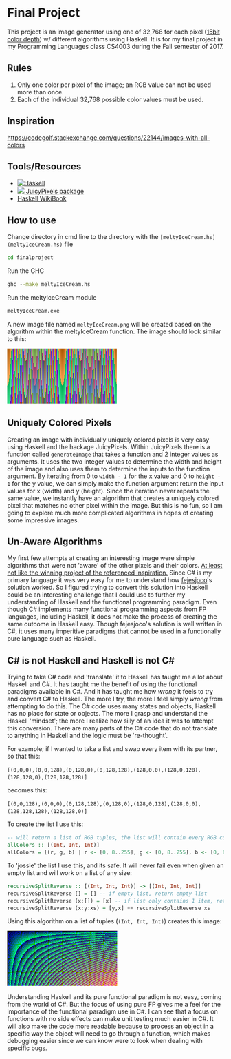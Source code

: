 # Final Project

This project is an image generator using one of 32,768 for each pixel ([15bit color depth](https://en.wikipedia.org/wiki/High_color)) w/ different algorithms using Haskell. It is for my final project in my Programming Languages class CS4003 during the Fall semester of 2017.

## Rules

1. Only one color per pixel of the image; an RGB value can not be used more than once.
1. Each of the individual 32,768 possible color values must be used.

## Inspiration

<https://codegolf.stackexchange.com/questions/22144/images-with-all-colors>

## Tools/Resources

- [![Haskell](https://www.haskell.org/static/img/haskell-logo.svg?etag=ukf3Fg7-)](https://www.haskell.org/)
- [![](https://camo.githubusercontent.com/8138e62c7342cc9c34aba722750bddd2f38aa626/68747470733a2f2f7261772e6769746875622e636f6d2f5477696e736964652f4a756963792e506978656c732f6d61737465722f646f63696d616765732f6a756963792e706e67) JuicyPixels package](https://hackage.haskell.org/package/JuicyPixels)
- [Haskell WikiBook](https://en.wikibooks.org/wiki/Haskell)

## How to use

Change directory in cmd line to the directory with the `[meltyIceCream.hs](meltyIceCream.hs)` file
````cmd
cd finalproject
````
Run the GHC
````cmd
ghc --make meltyIceCream.hs
````
Run the meltyIceCream module
````cmd
meltyIceCream.exe
````

A new image file named `meltyIceCream.png` will be created based on the algorithm within the meltyIceCream function.
The image should look similar to this:

![](exampleimages/meltyicecream.png)

## Uniquely Colored Pixels

Creating an image with individually uniquely colored pixels is very easy using Haskell and the hackage JuicyPixels. Within JuicyPixels there is a function called `generateImage` that takes a function and 2 integer values as arguments. It uses the two integer values to determine the width and height of the image and also uses them to determine the inputs to the function argument. By iterating from 0 to `width - 1` for the x value and 0 to `height - 1` for the y value, we can simply make the function argument return the input values for x (width) and y (height). Since the iteration never repeats the same value, we instantly have an algorithm that creates a uniquely colored pixel that matches no other pixel within the image. But this is no fun, so I am going to explore much more complicated algorithms in hopes of creating some impressive images.

## Un-Aware Algorithms

My first few attempts at creating an interesting image were simple algorithms that were not 'aware' of the other pixels and their colors. [At least not like the winning project of the referenced inspiration.](https://codegolf.stackexchange.com/questions/22144/images-with-all-colors/22326#22326)
Since C# is my primary language it was very easy for me to understand how [fejesjoco](https://codegolf.stackexchange.com/users/14701/fejesjoco)'s solution worked. So I figured trying to convert this solution into Haskell could be an interesting challenge that I could use to further my understanding of Haskell and the functional programming paradigm. Even though C# implements many functional programming aspects from FP languages, including Haskell, it does not make the process of creating the same outcome in Haskell easy. Though fejesjoco's solution is well written in C#, it uses many imperitive paradigms that cannot be used in a functionally pure language such as Haskell.

## C# is not Haskell and Haskell is not C#

Trying to take C# code and 'translate' it to Haskell has taught me a lot about Haskell and C#. It has taught me the benefit of using the functional paradigms available in C#. And it has taught me how _wrong_ it feels to try and convert C# to Haskell. The more I try, the more I feel simply _wrong_ from attempting to do this. The C# code uses many states and objects, Haskell has no place for state or objects. The more I grasp and understand the Haskell 'mindset'; the more I realize how silly of an idea it was to attempt this conversion. There are many parts of the C# code that do not translate to anything in Haskell and the logic must be 're-thought'.

For example; if I wanted to take a list and swap every item with its partner, so that this:

`[(0,0,0),(0,0,128),(0,128,0),(0,128,128),(128,0,0),(128,0,128),(128,128,0),(128,128,128)]`

becomes this:

`[(0,0,128),(0,0,0),(0,128,128),(0,128,0),(128,0,128),(128,0,0),(128,128,128),(128,128,0)]`

To create the list I use this:

````haskell
-- will return a list of RGB tuples, the list will contain every RGB combination possible. Increments by 8, max is 256 (exclusive)
allColors :: [(Int, Int, Int)]
allColors = [(r, g, b) | r <- [0, 8..255], g <- [0, 8..255], b <- [0, 8..255]]
````

To 'jossle' the list I use this, and its safe. It will never fail even when given an empty list and will work on a list of any size:

```haskell
recursiveSplitReverse :: [(Int, Int, Int)] -> [(Int, Int, Int)]
recursiveSplitReverse [] = [] -- if empty list, return empty list
recursiveSplitReverse (x:[]) = [x] -- if list only contains 1 item, return that one item in a list
recursiveSplitReverse (x:y:xs) = [y,x] ++ recursiveSplitReverse xs
```

Using this algorithm on a list of tuples (`(Int, Int, Int)`) creates this image:

![](exampleimages/split.png)

Understanding Haskell and its pure functional paradigm is not easy, coming from the world of C#. But the focus of using pure FP gives me a feel for the importance of the functional paradigm use in C#. I can see that a focus on functions with no side effects can make unit testing much easier in C#. It will also make the code more readable because to process an object in a specific way the object will need to go through a function, which makes debugging easier since we can know were to look when dealing with specific bugs.
